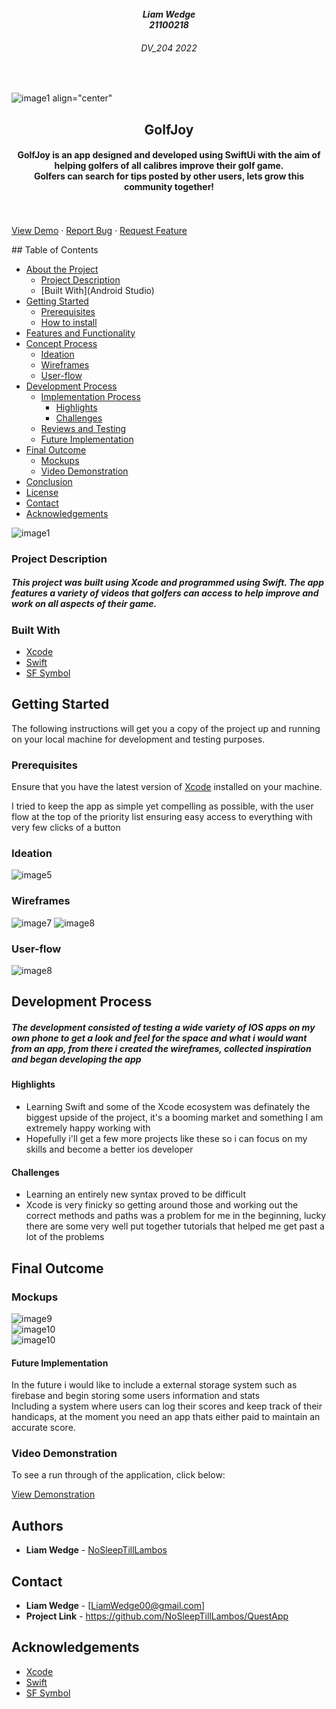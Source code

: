 <!-- REPLACE ALL THE [USERNAME] TEXT WITH YOUR GITHUB PROFILE NAME & THE [PROJECTNAME] WITH THE NAME OF YOUR GITHUB PROJECT -->

<!-- Repository Information & Links-->
<br />

<!-- HEADER SECTION -->
<h5 align="center" style="padding:0;margin:0;">Liam Wedge</h5>
<h5 align="center" style="padding:0;margin:0;">21100218</h5>
<h6 align="center">DV_204 2022</h6>
</br>
<p align="center">

![image1 align="center"](https://github.com/NoSleepTillLambos/GolfJoy/blob/main/GolfJoy/screens/Assets.xcassets/thumbnails/AC7116FED39B4FA38BC72E9899F53218.imageset/AC7116FED39B4FA38BC72E9899F53218.png)
  
  <h2 align="center">GolfJoy</h2>

  <h4 align="center">
    GolfJoy is an app designed and developed using SwiftUi with the aim of helping golfers of all calibres improve their golf game.<br> Golfers can search for tips
    posted by other users, lets grow this community together! </h4>
   <br />
   <br />
   <a href="path/to/demonstration/video">View Demo</a>
    ·
    <a href="(https://github.com/NoSleepTillLambos/GolfJoy/issues)">Report Bug</a>
    ·
    <a href="https://github.com/username/projectname/issues">Request Feature</a>
</p>
## Table of Contents

* [About the Project](#about-the-project)
  * [Project Description](#project-description)
  * [Built With](Android Studio)
* [Getting Started](#getting-started)
  * [Prerequisites](#prerequisites)
  * [How to install](#how-to-install)
* [Features and Functionality](#features-and-functionality)
* [Concept Process](#concept-process)
   * [Ideation](#ideation)
   * [Wireframes](#wireframes)
   * [User-flow](#user-flow)
* [Development Process](#development-process)
   * [Implementation Process](#implementation-process)
        * [Highlights](#highlights)
        * [Challenges](#challenges)
   * [Reviews and Testing](#peer-reviews)
   * [Future Implementation](#peer-reviews)
* [Final Outcome](#final-outcome)
    * [Mockups](#mockups)
    * [Video Demonstration](#video-demonstration)
* [Conclusion](#conclusion)
* [License](#license)
* [Contact](#contact)
* [Acknowledgements](#acknowledgements)


<!-- header image of project -->
![image1][image1]

### Project Description

<h5>This project was built using Xcode and programmed using Swift. The app features a variety of videos that golfers can access to help improve and work on all aspects of their game.</h5>

### Built With

* [Xcode](https://developer.apple.com/xcode/)
* [Swift](https://www.swift.org/)
* [SF Symbol](https://developer.apple.com/sf-symbols/)

<!-- GETTING STARTED -->
<!-- Make sure to add appropriate information about what prerequesite technologies the user would need and also the steps to install your project on their own mashines -->
## Getting Started

The following instructions will get you a copy of the project up and running on your local machine for development and testing purposes.

### Prerequisites

Ensure that you have the latest version of [Xcode](https://developer.apple.com/xcode/) installed on your machine.
<!-- Briefly explain your concept ideation process -->
I tried to keep the app as simple yet compelling as possible, with the user flow at the top of the priority list ensuring easy access to everything with 
very few clicks of a button
### Ideation

![image5](https://github.com/NoSleepTillLambos/QuestApp/blob/master/app/src/main/res/drawable/group71.png)

### Wireframes

![image7](https://github.com/NoSleepTillLambos/QuestApp/blob/master/app/src/main/res/drawable/homepagewf.png)
![image8](https://github.com/NoSleepTillLambos/QuestApp/blob/master/app/src/main/res/drawable/categorieswf.png)
### User-flow

![image8](https://github.com/NoSleepTillLambos/QuestApp/blob/master/app/src/main/res/drawable/group70.png)

<!-- DEVELOPMENT PROCESS -->
## Development Process

<h5> The development consisted of testing a wide variety of IOS apps on my own phone to get a look and feel for the space and what i would want from an app, from there i created the wireframes, collected inspiration and began developing the app </5>

#### Highlights
<!-- stipulated the highlight you experienced with the project -->
- Learning Swift and some of the Xcode ecosystem was definately the biggest upside of the project, it's a booming market and something I am extremely happy working with
- Hopefully i'll get a few more projects like these so i can focus on my skills and become a better ios developer

#### Challenges
- Learning an entirely new syntax proved to be difficult
- Xcode is very finicky so getting around those and working out the correct methods and paths was a problem for me in the beginning, lucky there are some very well put together tutorials that helped me get past a lot of the problems


<!-- MOCKUPS -->
## Final Outcome

### Mockups

![image9](https://github.com/NoSleepTillLambos/QuestApp/blob/master/app/src/main/res/drawable/wirefame1.PNG)
<br>
![image10](https://github.com/NoSleepTillLambos/QuestApp/blob/master/app/src/main/res/drawable/wireframe2.png)
<br/>
![image10](https://github.com/NoSleepTillLambos/QuestApp/blob/master/app/src/main/res/drawable/wireframe3.png)

#### Future Implementation

In the future i would like to include a external storage system such as firebase and begin storing some users information and stats <br/>
Including a system where users can log their scores and keep track of their handicaps, at the moment you need an app thats either paid to maintain an accurate score. 

<!-- VIDEO DEMONSTRATION -->
### Video Demonstration

To see a run through of the application, click below:

[View Demonstration](path/to/video/demonstration)

<!-- AUTHORS -->
## Authors

* **Liam Wedge** - [NoSleepTillLambos](https://github.com/NoSleepTillLambos)

<!-- LICENSE -->
## Contact

* **Liam Wedge** - [LiamWedge00@gmail.com] 
* **Project Link** - https://github.com/NoSleepTillLambos/QuestApp

<!-- ACKNOWLEDGEMENTS -->
## Acknowledgements
<!-- all resources that you used and Acknowledgements here -->
* [Xcode](https://developer.apple.com/xcode/)
* [Swift](https://www.swift.org/)
* [SF Symbol](https://developer.apple.com/sf-symbols/)

<!-- MARKDOWN LINKS & IMAGES -->
[image1]: /path/to/image.png
[image2]: /path/to/image.png
[image3]: /path/to/image.png
[image4]: /path/to/image.png
[image5]: /path/to/image.png
[image6]: /path/to/image.png
[image7]: /path/to/image.png
[image8]: /path/to/image.png
[image9]: /path/to/image.png
[image10]: /path/to/image.png


